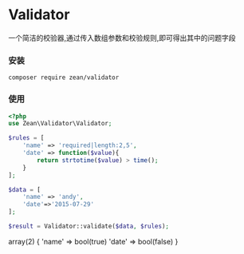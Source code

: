 # Validator
一个简洁的校验器,通过传入数组参数和校验规则,即可得出其中的问题字段

### 安装

```shell
composer require zean/validator
```

### 使用


```php
<?php
use Zean\Validator\Validator;

$rules = [
    'name' => 'required|length:2,5',
    'date' => function($value){
        return strtotime($value) > time();
    }
];

$data = [
    'name' => 'andy',
    'date'=>'2015-07-29'
];

$result = Validator::validate($data, $rules);
```

array(2) {
  'name' =>
  bool(true)
  'date' =>
  bool(false)
}

